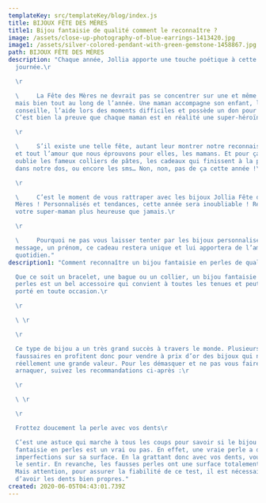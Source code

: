 ```yaml
---
templateKey: src/templateKey/blog/index.js
title: BIJOUX FÊTE DES MÈRES
title1: Bijou fantaisie de qualité comment le reconnaître ?
image: /assets/close-up-photography-of-blue-earrings-1413420.jpg
image1: /assets/silver-colored-pendant-with-green-gemstone-1458867.jpg
path: BIJOUX FÊTE DES MÈRES
description: "Chaque année, Jollia apporte une touche poétique à cette
  journée.\r

  \r

  \     La Fête des Mères ne devrait pas se concentrer sur une et même date,
  mais bien tout au long de l’année. Une maman accompagne son enfant, le
  conseille, l’aide lors des moments difficiles et possède un don pour l’écoute.
  C’est bien la preuve que chaque maman est en réalité une super-héroïne!\r

  \r

  \     S’il existe une telle fête, autant leur montrer notre reconnaissance
  et tout l’amour que nous éprouvons pour elles, les mamans. Et pour ça, on
  oublie les fameux colliers de pâtes, les cadeaux qui finissent à la poubelle
  dans notre dos, ou encore les sms… Non, non, pas de ça cette année !\r

  \r

  \     C’est le moment de vous rattraper avec les bijoux Jollia Fête des
  Mères ! Personnalisés et tendances, cette année sera inoubliable ! Rendez
  votre super-maman plus heureuse que jamais.\r

  \r

  \     Pourquoi ne pas vous laisser tenter par les bijoux personnalisés. Un
  message, un prénom, ce cadeau restera unique et lui apportera de l’amour au
  quotidien."
description1: "Comment reconnaître un bijou fantaisie en perles de qualité ?\r

  Que ce soit un bracelet, une bague ou un collier, un bijou fantaisie en
  perles est un bel accessoire qui convient à toutes les tenues et peut être
  porté en toute occasion.\r

  \r

  \ \r

  \r

  Ce type de bijou a un très grand succès à travers le monde. Plusieurs
  faussaires en profitent donc pour vendre à prix d’or des bijoux qui n’ont pas
  réellement une grande valeur. Pour les démasquer et ne pas vous faire
  arnaquer, suivez les recommandations ci-après :\r

  \r

  \ \r

  \r

  Frottez doucement la perle avec vos dents\r

  C’est une astuce qui marche à tous les coups pour savoir si le bijou
  fantaisie en perles est un vrai ou pas. En effet, une vraie perle a de légères
  imperfections sur sa surface. En la grattant donc avec vos dents, vous devriez
  le sentir. En revanche, les fausses perles ont une surface totalement lisse.
  Mais attention, pour assurer la fiabilité de ce test, il est nécessaire
  d’avoir les dents bien propres."
created: 2020-06-05T04:43:01.739Z
---
```

